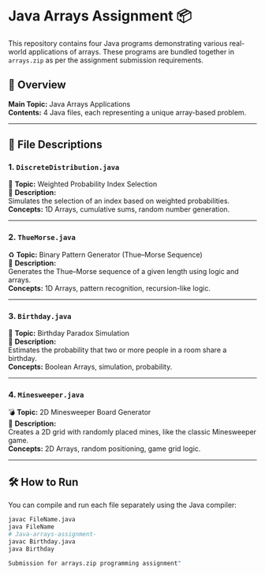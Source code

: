 # Java Arrays Assignment 📦

This repository contains four Java programs demonstrating various real-world applications of arrays. These programs are bundled together in `arrays.zip` as per the assignment submission requirements.

## 🔰 Overview

**Main Topic:** Java Arrays Applications  
**Contents:** 4 Java files, each representing a unique array-based problem.

---

## 📁 File Descriptions

### 1. `DiscreteDistribution.java`  
🎯 **Topic:** Weighted Probability Index Selection  
📌 **Description:**  
Simulates the selection of an index based on weighted probabilities.  
**Concepts:** 1D Arrays, cumulative sums, random number generation.

---

### 2. `ThueMorse.java`  
♻️ **Topic:** Binary Pattern Generator (Thue–Morse Sequence)  
📌 **Description:**  
Generates the Thue–Morse sequence of a given length using logic and arrays.  
**Concepts:** 1D Arrays, pattern recognition, recursion-like logic.

---

### 3. `Birthday.java`  
🎂 **Topic:** Birthday Paradox Simulation  
📌 **Description:**  
Estimates the probability that two or more people in a room share a birthday.  
**Concepts:** Boolean Arrays, simulation, probability.

---

### 4. `Minesweeper.java`  
💣 **Topic:** 2D Minesweeper Board Generator  
📌 **Description:**  
Creates a 2D grid with randomly placed mines, like the classic Minesweeper game.  
**Concepts:** 2D Arrays, random positioning, game grid logic.

---

## 🛠️ How to Run

You can compile and run each file separately using the Java compiler:

```bash
javac FileName.java
java FileName
# Java-arrays-assignment-
javac Birthday.java
java Birthday

Submission for arrays.zip programming assignment"
